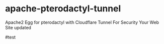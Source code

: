 # apache-pterodactyl-tunnel
Apache2 Egg for pterodactyl with Cloudflare Tunnel For Security Your Web Site 
updated

#test
